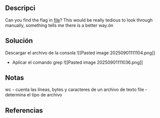 
## Descripci
Can you find the flag in [file](https://jupiter.challenges.picoctf.org/static/315d3325dc668ab7f1af9194f2de7e7a/file)? This would be really tedious to look through manually, something tells me there is a better way.ón
## Solución
Descargar el archivo de la consola
![[Pasted image 20250901111104.png]]


* Aplicar el comando grep
![[Pasted image 20250901111036.png]]
## Notas
wc - cuenta las líneas, bytes y caracteres de un archivo de texto
file - determina el tipo de archivo
## Referencias
